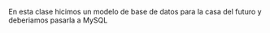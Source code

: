 En esta clase hicimos un modelo de base de datos para la casa del futuro y deberiamos pasarla a MySQL
